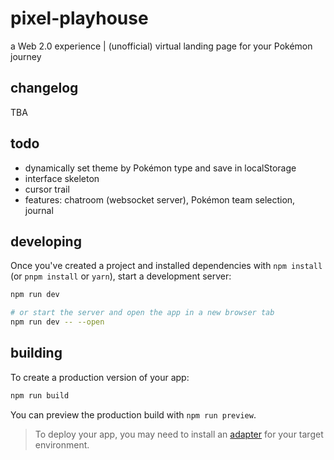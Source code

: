# pixel-playhouse

a Web 2.0 experience | (unofficial) virtual landing page for your Pokémon journey

## changelog

TBA

## todo

- dynamically set theme by Pokémon type and save in localStorage
- interface skeleton
- cursor trail
- features: chatroom (websocket server), Pokémon team selection, journal

## developing

Once you've created a project and installed dependencies with `npm install` (or `pnpm install` or `yarn`), start a development server:

```bash
npm run dev

# or start the server and open the app in a new browser tab
npm run dev -- --open
```

## building

To create a production version of your app:

```bash
npm run build
```

You can preview the production build with `npm run preview`.

> To deploy your app, you may need to install an [adapter](https://kit.svelte.dev/docs/adapters) for your target environment.

